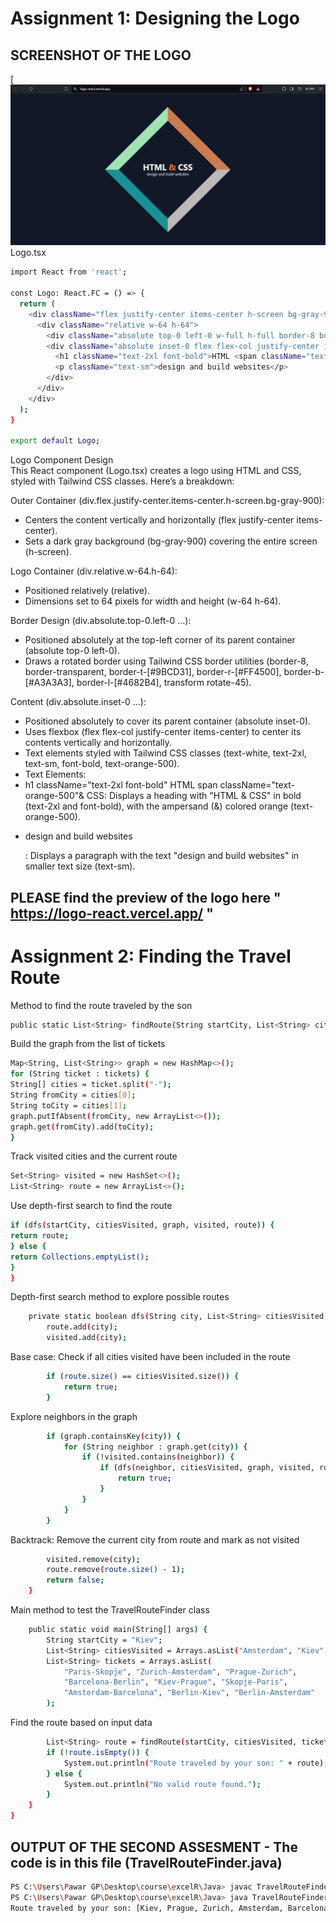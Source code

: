 # Assignment 1: Designing the Logo

## SCREENSHOT OF THE LOGO

[![Logo Component Screenshot](https://github.com/Techwolf78/Logo-React/blob/d4765af8a47394f1af45e54509e0b71b102315f8/public/logo.JPG)
Logo.tsx

```bash
import React from 'react';

const Logo: React.FC = () => {
  return (
    <div className="flex justify-center items-center h-screen bg-gray-900">
      <div className="relative w-64 h-64">
        <div className="absolute top-0 left-0 w-full h-full border-8 border-transparent border-t-[#9BCD31] border-r-[#FF4500] border-b-[#A3A3A3] border-l-[#4682B4] transform rotate-45"></div>
        <div className="absolute inset-0 flex flex-col justify-center items-center text-white text-center">
          <h1 className="text-2xl font-bold">HTML <span className="text-orange-500">&</span> CSS</h1>
          <p className="text-sm">design and build websites</p>
        </div>
      </div>
    </div>
  );
}

export default Logo;
```

Logo Component Design </br>
This React component (Logo.tsx) creates a logo using HTML and CSS, styled with Tailwind CSS classes. Here’s a breakdown:

Outer Container (div.flex.justify-center.items-center.h-screen.bg-gray-900):

- Centers the content vertically and horizontally (flex justify-center items-center).
- Sets a dark gray background (bg-gray-900) covering the entire screen (h-screen).

Logo Container (div.relative.w-64.h-64):

- Positioned relatively (relative).
- Dimensions set to 64 pixels for width and height (w-64 h-64).

Border Design (div.absolute.top-0.left-0 ...):

- Positioned absolutely at the top-left corner of its parent container (absolute top-0 left-0).
- Draws a rotated border using Tailwind CSS border utilities (border-8, border-transparent, border-t-[#9BCD31], border-r-[#FF4500], border-b-[#A3A3A3], border-l-[#4682B4], transform rotate-45).

Content (div.absolute.inset-0 ...):

- Positioned absolutely to cover its parent container (absolute inset-0).
- Uses flexbox (flex flex-col justify-center items-center) to center its contents vertically and horizontally.
- Text elements styled with Tailwind CSS classes (text-white, text-2xl, text-sm, font-bold, text-orange-500).
- Text Elements:
- h1 className="text-2xl font-bold" HTML span className="text-orange-500"&</span> CSS</h1>: Displays a heading with "HTML & CSS" in bold (text-2xl and font-bold), with the ampersand (&) colored orange (text-orange-500).
- <p className="text-sm">design and build websites</p>: Displays a paragraph with the text "design and build websites" in smaller text size (text-sm).

## PLEASE find the preview of the logo here " https://logo-react.vercel.app/ "

# Assignment 2: Finding the Travel Route

Method to find the route traveled by the son

```bash
public static List<String> findRoute(String startCity, List<String> citiesVisited, List<String> tickets) {
```

Build the graph from the list of tickets

```bash
Map<String, List<String>> graph = new HashMap<>();
for (String ticket : tickets) {
String[] cities = ticket.split("-");
String fromCity = cities[0];
String toCity = cities[1];
graph.putIfAbsent(fromCity, new ArrayList<>());
graph.get(fromCity).add(toCity);
}
```

Track visited cities and the current route

```bash
Set<String> visited = new HashSet<>();
List<String> route = new ArrayList<>();
```

Use depth-first search to find the route

```bash
if (dfs(startCity, citiesVisited, graph, visited, route)) {
return route;
} else {
return Collections.emptyList();
}
}
```

Depth-first search method to explore possible routes

```bash
    private static boolean dfs(String city, List<String> citiesVisited, Map<String, List<String>> graph, Set<String> visited, List<String> route) {
        route.add(city);
        visited.add(city);
```

Base case: Check if all cities visited have been included in the route

```bash
        if (route.size() == citiesVisited.size()) {
            return true;
        }
```

Explore neighbors in the graph

```bash
        if (graph.containsKey(city)) {
            for (String neighbor : graph.get(city)) {
                if (!visited.contains(neighbor)) {
                    if (dfs(neighbor, citiesVisited, graph, visited, route)) {
                        return true;
                    }
                }
            }
        }
```

Backtrack: Remove the current city from route and mark as not visited

```bash
        visited.remove(city);
        route.remove(route.size() - 1);
        return false;
    }
```

Main method to test the TravelRouteFinder class

```bash
    public static void main(String[] args) {
        String startCity = "Kiev";
        List<String> citiesVisited = Arrays.asList("Amsterdam", "Kiev", "Zurich", "Prague", "Berlin", "Barcelona");
        List<String> tickets = Arrays.asList(
            "Paris-Skopje", "Zurich-Amsterdam", "Prague-Zurich",
            "Barcelona-Berlin", "Kiev-Prague", "Skopje-Paris",
            "Amsterdam-Barcelona", "Berlin-Kiev", "Berlin-Amsterdam"
        );
```

Find the route based on input data

```bash
        List<String> route = findRoute(startCity, citiesVisited, tickets);
        if (!route.isEmpty()) {
            System.out.println("Route traveled by your son: " + route);
        } else {
            System.out.println("No valid route found.");
        }
    }
}
```

## OUTPUT OF THE SECOND ASSESMENT - The code is in this file (TravelRouteFinder.java)

```bash
PS C:\Users\Pawar GP\Desktop\course\excelR\Java> javac TravelRouteFinder.java
PS C:\Users\Pawar GP\Desktop\course\excelR\Java> java TravelRouteFinder.java
Route traveled by your son: [Kiev, Prague, Zurich, Amsterdam, Barcelona, Berlin]
```
